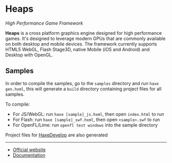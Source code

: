 Heaps
=====

_High Performance Game Framework_

**Heaps** is a cross platform graphics engine designed for high performance games. It's designed to leverage modern GPUs that are commonly available on both desktop and mobile devices. The framework currently supports HTML5 WebGL, Flash Stage3D, native Mobile (iOS and Android) and Desktop with OpenGL.

Samples
-------

In order to compile the samples, go to the `samples` directory and run `haxe gen.hxml`, this will generate a `build` directory containing project files for all samples.

To compile:
- For JS/WebGL: run `haxe [sample]_js.hxml`, then open `index.html` to run
- For Flash: run `haxe [sample]_swf.hxml`, then open `<sample>.swf` to run
- For OpenFL/Lime: run `openfl test windows` into the sample directory

Project files for [HaxeDevelop](http://haxedevelop.org) are also generated

----
* [Official website](http://heaps.io)
* [Documentation](https://github.com/ncannasse/heaps/wiki)
